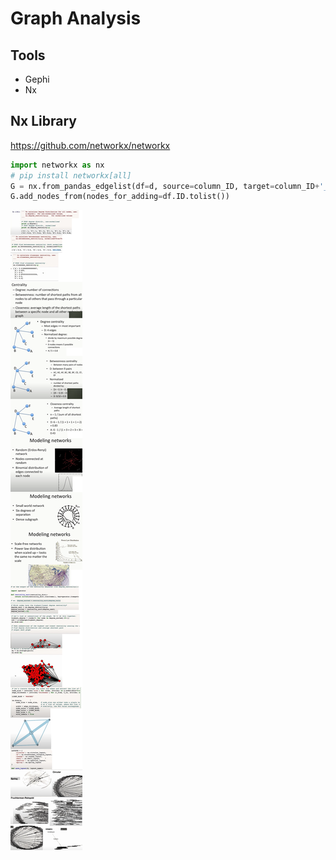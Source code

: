 # Graph Analysis

## Tools

- Gephi
- Nx

## Nx Library

<https://github.com/networkx/networkx>

```py
import networkx as nx
# pip install networkx[all]
G = nx.from_pandas_edgelist(df=d, source=column_ID, target=column_ID+'_2', edge_attr=column_edge)
G.add_nodes_from(nodes_for_adding=df.ID.tolist())
```

![nx](assets/nx.png)
